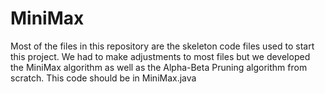 # MiniMax

Most of the files in this repository are the skeleton code files used to start this project. We had to make adjustments to most files 
but we developed the MiniMax algorithm as well as the Alpha-Beta Pruning algorithm from scratch. This code should be in MiniMax.java

